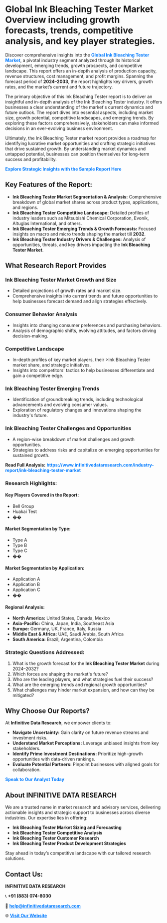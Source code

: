 <h1>Global Ink Bleaching Tester Market Overview including growth forecasts, trends, competitive analysis, and key player strategies.</h1>
<p>
Discover comprehensive insights into the 
<a href="https://www.infinitivedataresearch.com/industry-report/ink-bleaching-tester-market" rel="dofollow" style="color: #007BFF; text-decoration: none;"><strong>Global Ink Bleaching Tester Market</strong></a>, a pivotal industry segment analyzed through its historical development, emerging trends, growth prospects, and competitive landscape. This report offers an in-depth analysis of production capacity, revenue structures, cost management, and profit margins. Spanning the forecast period of <strong>2024–2033</strong>, the report highlights key drivers, growth rates, and the market’s current and future trajectory.
</p>
<p>
The primary objective of this Ink Bleaching Tester report is to deliver an insightful and in-depth analysis of the Ink Bleaching Tester industry. It offers businesses a clear understanding of the market's current dynamics and future outlook. The report dives into essential aspects, including market size, growth potential, competitive landscapes, and emerging trends. By exploring these factors comprehensively, stakeholders can make informed decisions in an ever-evolving business environment.
</p>
<p>
Ultimately, the Ink Bleaching Tester market report provides a roadmap for identifying lucrative market opportunities and crafting strategic initiatives that drive sustained growth. By understanding market dynamics and untapped potential, businesses can position themselves for long-term success and profitability.
</p>
<p>
<a href="https://www.infinitivedataresearch.com/request-sample/reportId=108496" style="color: #007BFF; text-decoration: none;"><strong>Explore Strategic Insights with the Sample Report Here</strong></a>
</p>

<h2>Key Features of the Report:</h2>
<ul>
<li><strong>Ink Bleaching Tester Market Segmentation & Analysis:</strong> Comprehensive breakdown of global market shares across product types, applications, and regions.</li>
<li><strong>Ink Bleaching Tester Competitive Landscape:</strong> Detailed profiles of industry leaders such as Mitsubishi Chemical Corporation, Evonik, Altuglas International, and others.</li>
<li><strong>Ink Bleaching Tester Emerging Trends & Growth Forecasts:</strong> Focused insights on macro and micro trends shaping the market till <strong>2032</strong>.</li>
<li><strong>Ink Bleaching Tester Industry Drivers & Challenges:</strong> Analysis of opportunities, threats, and key drivers impacting the <strong>Ink Bleaching Tester Market</strong>.</li>
</ul>

<h2>What Research Report Provides</h2>
<h3>Ink Bleaching Tester Market Growth and Size</h3>
<ul>
<li>Detailed projections of growth rates and market size.</li>
<li>Comprehensive insights into current trends and future opportunities to help businesses forecast demand and align strategies effectively.</li>
</ul>

<h3>Consumer Behavior Analysis</h3>
<ul>
<li>Insights into changing consumer preferences and purchasing behaviors.</li>
<li>Analysis of demographic shifts, evolving attitudes, and factors driving decision-making.</li>
</ul>

<h3>Competitive Landscape</h3>
<ul>
<li>In-depth profiles of key market players, their >Ink Bleaching Tester market share, and strategic initiatives.</li>
<li>Insights into competitors' tactics to help businesses differentiate and gain a competitive edge.</li>
</ul>

<h3>Ink Bleaching Tester Emerging Trends</h3>
<ul>
<li>Identification of groundbreaking trends, including technological advancements and evolving consumer values.</li>
<li>Exploration of regulatory changes and innovations shaping the industry's future.</li>
</ul>

<h3>Ink Bleaching Tester Challenges and Opportunities</h3>
<ul>
<li>A region-wise breakdown of market challenges and growth opportunities.</li>
<li>Strategies to address risks and capitalize on emerging opportunities for sustained growth.</li>
</ul>
<p><strong>Read Full Analysis:</strong> <a href="https://www.infinitivedataresearch.com/industry-report/ink-bleaching-tester-market" rel="dofollow" style="color: #007BFF; text-decoration: none;"><strong>https://www.infinitivedataresearch.com/industry-report/ink-bleaching-tester-market</strong></a></p>
<h3>Research Highlights:</h3>
<h4>Key Players Covered in the Report:</h4>
<ul><li>Bell Group</li><li>Huakai Test</li><li>��</li></ul>
<h4>Market Segmentation by Type:</h4>
<ul><li>Type A</li><li>Type B</li><li>Type C</li><li>��</li></ul>
<h4>Market Segmentation by Application:</h4>
<ul><li>Application A</li><li>Application B</li><li>Application C</li><li>��</li></ul>

<h4>Regional Analysis:</h4>
<ul>
<li><strong>North America:</strong> United States, Canada, Mexico</li>
<li><strong>Asia-Pacific:</strong> China, Japan, India, Southeast Asia</li>
<li><strong>Europe:</strong> Germany, UK, France, Italy, Russia</li>
<li><strong>Middle East & Africa:</strong> UAE, Saudi Arabia, South Africa</li>
<li><strong>South America:</strong> Brazil, Argentina, Colombia</li>
</ul>

<h3>Strategic Questions Addressed:</h3>
<ol>
<li>What is the growth forecast for the <strong>Ink Bleaching Tester Market</strong> during 2024–2032?</li>
<li>Which forces are shaping the market's future?</li>
<li>Who are the leading players, and what strategies fuel their success?</li>
<li>What are the emerging trends and regional growth opportunities?</li>
<li>What challenges may hinder market expansion, and how can they be mitigated?</li>
</ol>

<h2>Why Choose Our Reports?</h2>
<p>At <strong>Infinitive Data Research</strong>, we empower clients to:</p>
<ul>
<li><strong>Navigate Uncertainty:</strong> Gain clarity on future revenue streams and investment risks.</li>
<li><strong>Understand Market Perceptions:</strong> Leverage unbiased insights from key stakeholders.</li>
<li><strong>Identify Prime Investment Destinations:</strong> Prioritize high-growth opportunities with data-driven rankings.</li>
<li><strong>Evaluate Potential Partners:</strong> Pinpoint businesses with aligned goals for collaboration.</li>
</ul>
<p><a href="https://www.infinitivedataresearch.com/industry-report/ink-bleaching-tester-market" rel="dofollow" style="color: #007BFF; text-decoration: none;"><strong>Speak to Our Analyst Today</strong></a></p>

<h2>About INFINITIVE DATA RESEARCH</h2>
<p>We are a trusted name in market research and advisory services, delivering actionable insights and strategic support to businesses across diverse industries. Our expertise lies in offering:</p>
<ul>
<li><strong>Ink Bleaching Tester Market Sizing and Forecasting</strong></li>
<li><strong>Ink Bleaching Tester Competitive Analysis</strong></li>
<li><strong>Ink Bleaching Tester Customer Research</strong></li>
<li><strong>Ink Bleaching Tester Product Development Strategies</strong></li>
</ul>
<p>Stay ahead in today’s competitive landscape with our tailored research solutions.</p>

<h2>Contact Us:</h2>
<p><strong>INFINITIVE DATA RESEARCH</strong></p>
<p>📞 <strong>+91 (883) 074-8030</strong></p>
<p>📧 <strong><a href="mailto:help@infinitivedataresearch.com" style="color: #007BFF;">help@infinitivedataresearch.com</a></strong></p>
<p>🌐 <strong><a href="https://www.infinitivedataresearch.com" rel="dofollow" style="color: #007BFF;">Visit Our Website</a></strong></p>